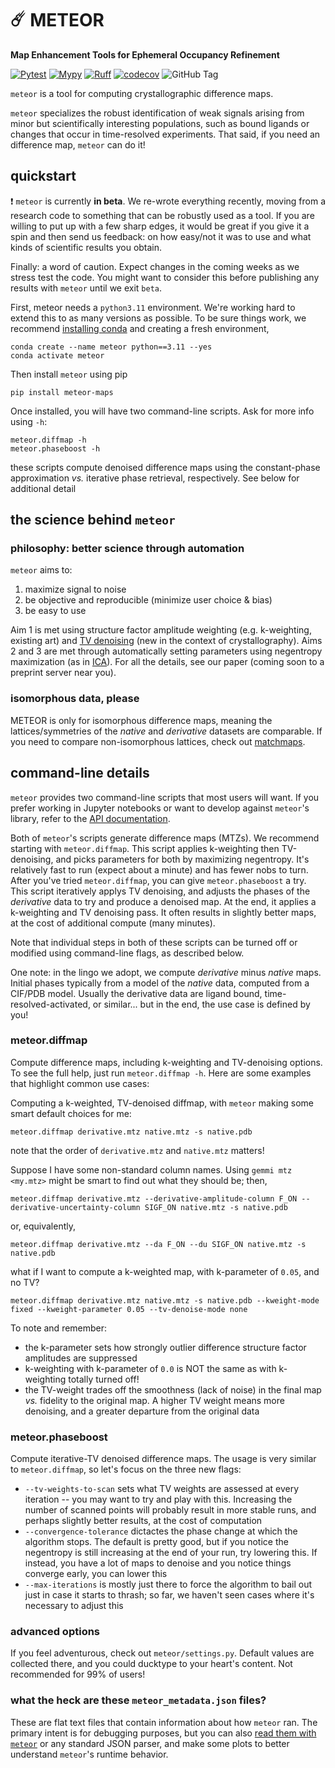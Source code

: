 # ☄️ METEOR

**Map Enhancement Tools for Ephemeral Occupancy Refinement**

[![Pytest](https://github.com/rs-station/meteor/actions/workflows/tests.yml/badge.svg)](https://github.com/rs-station/meteor/actions/workflows/tests.yml)
[![Mypy](https://github.com/rs-station/meteor/actions/workflows/mypy.yml/badge.svg)](https://github.com/rs-station/meteor/actions/workflows/mypy.yml)
[![Ruff](https://github.com/rs-station/meteor/actions/workflows/lint.yml/badge.svg)](https://github.com/rs-station/meteor/actions/workflows/lint.yml)
[![codecov](https://codecov.io/github/rs-station/meteor/graph/badge.svg?token=pn9lOy3fMp)](https://codecov.io/github/rs-station/meteor)
![GitHub Tag](https://img.shields.io/github/v/tag/rs-station/meteor)


`meteor` is a tool for computing crystallographic difference maps. 

`meteor` specializes the robust identification of weak signals arising from minor but scientifically interesting populations, such as bound ligands or changes that occur in time-resolved experiments. That said, if you need an difference map, `meteor` can do it!


## quickstart

❗ `meteor` is currently **in beta**. We re-wrote everything recently, moving from a research code to something that can be robustly used as a tool. If you are willing to put up with a few sharp edges, it would be great if you give it a spin and then send us feedback: on how easy/not it was to use and what kinds of scientific results you obtain.

Finally: a word of caution. Expect changes in the coming weeks as we stress test the code. You might want to consider this before publishing any results with `meteor` until we exit `beta`. 

First, meteor needs a `python3.11` environment. We're working hard to extend this to as many versions as possible. To be sure things work, we recommend [installing conda](https://docs.anaconda.com/miniconda/) and creating a fresh environment,
```
conda create --name meteor python==3.11 --yes
conda activate meteor
```

Then install `meteor` using pip
```
pip install meteor-maps
```

Once installed, you will have two command-line scripts. Ask for more info using `-h`:
```
meteor.diffmap -h
meteor.phaseboost -h
```
these scripts compute denoised difference maps using the constant-phase approximation _vs._ iterative phase retrieval, respectively. See below for additional detail

## the science behind `meteor`

### philosophy: better science through automation

`meteor` aims to:

1. maximize signal to noise
2. be objective and reproducible (minimize user choice & bias)
3. be easy to use

Aim 1 is met using structure factor amplitude weighting (e.g. k-weighting, existing art) and [TV denoising](https://en.wikipedia.org/wiki/Total_variation_denoising) (new in the context of crystallography). Aims 2 and 3 are met through automatically setting parameters using negentropy maximization (as in [ICA](https://en.wikipedia.org/wiki/Independent_component_analysis)). For all the details, see our paper (coming soon to a preprint server near you).


### isomorphous data, please

METEOR is only for isomorphous difference maps, meaning the lattices/symmetries of the _native_ and _derivative_ datasets are comparable. If you need to compare non-isomorphous lattices, check out [matchmaps](https://github.com/rs-station/matchmaps).


## command-line details

`meteor` provides two command-line scripts that most users will want. If you prefer working in Jupyter notebooks or want to develop against `meteor`'s library, refer to the [API documentation](https://rs-station.github.io/meteor/).

Both of `meteor`'s scripts generate difference maps (MTZs). We recommend starting with `meteor.diffmap`. This script applies k-weighting then TV-denoising, and picks parameters for both by maximizing negentropy. It's relatively fast to run (expect about a minute) and has fewer nobs to turn. After you've tried `meteor.diffmap`, you can give `meteor.phaseboost` a try. This script iteratively applys TV denoising, and adjusts the phases of the _derivative_ data to try and produce a denoised map. At the end, it applies a k-weighting and TV denoising pass. It often results in slightly better maps, at the cost of additional compute (many minutes).

Note that individual steps in both of these scripts can be turned off or modified using command-line flags, as described below.

One note: in the lingo we adopt, we compute _derivative_ minus _native_ maps. Initial phases typically from a model of the _native_ data, computed from a CIF/PDB model. Usually the derivative data are ligand bound, time-resolved-activated, or similar... but in the end, the use case is defined by you!

### meteor.diffmap

Compute difference maps, including k-weighting and TV-denoising options. To see the full help, just run `meteor.diffmap -h`. Here are some examples that highlight common use cases:

Computing a k-weighted, TV-denoised diffmap, with `meteor` making some smart default choices for me:
```
meteor.diffmap derivative.mtz native.mtz -s native.pdb
```
note that the order of `derivative.mtz` and `native.mtz` matters!

Suppose I have some non-standard column names. Using `gemmi mtz <my.mtz>` might be smart to find out what they should be; then,
```
meteor.diffmap derivative.mtz --derivative-amplitude-column F_ON --derivative-uncertainty-column SIGF_ON native.mtz -s native.pdb
```
or, equivalently,
```
meteor.diffmap derivative.mtz --da F_ON --du SIGF_ON native.mtz -s native.pdb
```

what if I want to compute a k-weighted map, with k-parameter of `0.05`, and no TV?
```
meteor.diffmap derivative.mtz native.mtz -s native.pdb --kweight-mode fixed --kweight-parameter 0.05 --tv-denoise-mode none 
```

To note and remember:

  - the k-parameter sets how strongly outlier difference structure factor amplitudes are suppressed
  - k-weighting with k-parameter of `0.0` is NOT the same as with k-weighting totally turned off!
  - the TV-weight trades off the smoothness (lack of noise) in the final map _vs._ fidelity to the original map. A higher TV weight means more denoising, and a greater departure from the original data


### meteor.phaseboost

Compute iterative-TV denoised difference maps. The usage is very similar to `meteor.diffmap`, so let's focus on the three new flags:

  - `--tv-weights-to-scan` sets what TV weights are assessed at every iteration -- you may want to try and play with this. Increasing the number of scanned points will probably result in more stable runs, and perhaps slightly better results, at the cost of computation
  - `--convergence-tolerance` dictactes the phase change at which the algorithm stops. The default is pretty good, but if you notice the negentropy is still increasing at the end of your run, try lowering this. If instead, you have a lot of maps to denoise and you notice things converge early, you can lower this
  - `--max-iterations` is mostly just there to force the algorithm to bail out just in case it starts to thrash; so far, we haven't seen cases where it's necessary to adjust this


### advanced options

If you feel adventurous, check out `meteor/settings.py`. Default values are collected there, and you could ducktype to your heart's content. Not recommended for 99% of users!


### what the heck are these `meteor_metadata.json` files?

These are flat text files that contain information about how `meteor` ran. The primary intent is for debugging purposes, but you can also [read them with `meteor`](https://github.com/rs-station/meteor/blob/64f96ca0a293520cbd0163267768ddbfd68c7b0b/meteor/scripts/common.py#L331) or any standard JSON parser, and make some plots to better understand `meteor`'s runtime behavior.
